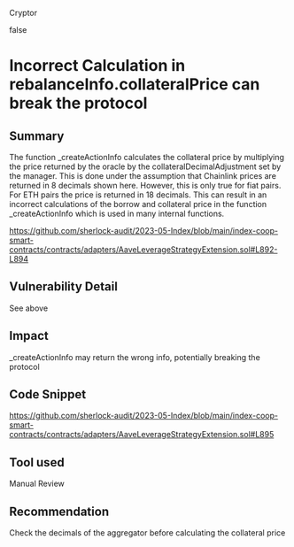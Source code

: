 Cryptor

false

# Incorrect Calculation in rebalanceInfo.collateralPrice can break the protocol

## Summary
The function _createActionInfo calculates the collateral price by multiplying the price returned by the oracle by the collateralDecimalAdjustment set by the manager. This is done under the assumption that Chainlink prices are returned in 8 decimals shown here. However, this is only true for fiat pairs. For ETH pairs the price is returned in 18 decimals. This can result in an incorrect calculations of the borrow and collateral price in the function _createActionInfo which is used in many internal functions.

https://github.com/sherlock-audit/2023-05-Index/blob/main/index-coop-smart-contracts/contracts/adapters/AaveLeverageStrategyExtension.sol#L892-L894

## Vulnerability Detail

See above

## Impact
_createActionInfo may return the wrong info, potentially breaking the protocol

## Code Snippet

https://github.com/sherlock-audit/2023-05-Index/blob/main/index-coop-smart-contracts/contracts/adapters/AaveLeverageStrategyExtension.sol#L895

## Tool used

Manual Review

## Recommendation

Check the decimals of the aggregator before calculating the collateral price 
